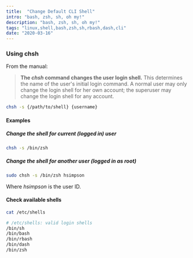 ```yaml
---
title:  "Change Default CLI Shell"
intro: "bash, zsh, sh, oh my!"
description: "bash, zsh, sh, oh my!"
tags: "linux,shell,bash,zsh,sh,rbash,dash,cli"
date: "2020-03-16"
---
```


### Using chsh

From the manual:
>  __The _chsh_ command changes the user login shell.__ This determines the name of the user's initial login command. A normal user may only change the login shell for her own account; the superuser may change the login shell for any account.


```bash
chsh -s {/path/to/shell} {username}
```

#### Examples

##### Change the shell for current (logged in) user

```bash
chsh -s /bin/zsh
```

##### Change the shell for another user (logged in as root)

```bash
sudo chsh -s /bin/zsh hsimpson
```

Where _hsimpson_ is the user ID.

#### Check available shells
```bash
cat /etc/shells 

# /etc/shells: valid login shells
/bin/sh
/bin/bash
/bin/rbash
/bin/dash
/bin/zsh
```
